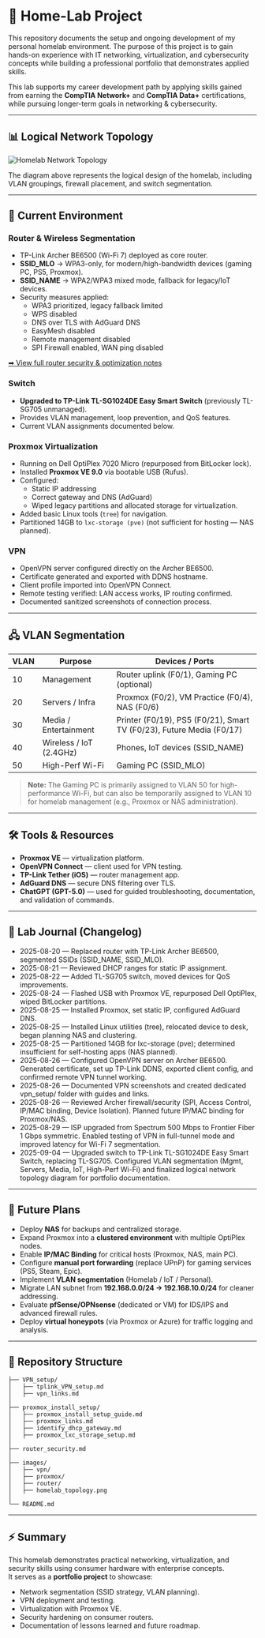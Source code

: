 # 🏡 Home-Lab Project

This repository documents the setup and ongoing development of my personal homelab environment. The purpose of this project is to gain hands-on experience with IT networking, virtualization, and cybersecurity concepts while building a professional portfolio that demonstrates applied skills.  

This lab supports my career development path by applying skills gained from earning the **CompTIA Network+** and **CompTIA Data+** certifications, while pursuing longer-term goals in networking & cybersecurity.

---

## 📊 Logical Network Topology

![Homelab Network Topology](images/homelab_topology.png)

The diagram above represents the logical design of the homelab, including VLAN groupings, firewall placement, and switch segmentation.  

---

## 📌 Current Environment

### Router & Wireless Segmentation
- TP-Link Archer BE6500 (Wi-Fi 7) deployed as core router.  
- **SSID_MLO** → WPA3-only, for modern/high-bandwidth devices (gaming PC, PS5, Proxmox).  
- **SSID_NAME** → WPA2/WPA3 mixed mode, fallback for legacy/IoT devices.  
- Security measures applied:  
  - WPA3 prioritized, legacy fallback limited  
  - WPS disabled  
  - DNS over TLS with AdGuard DNS  
  - EasyMesh disabled  
  - Remote management disabled  
  - SPI Firewall enabled, WAN ping disabled  

[➡ View full router security & optimization notes](router_security.md)

### Switch
- **Upgraded to TP-Link TL-SG1024DE Easy Smart Switch** (previously TL-SG705 unmanaged).  
- Provides VLAN management, loop prevention, and QoS features.  
- Current VLAN assignments documented below.  

### Proxmox Virtualization
- Running on Dell OptiPlex 7020 Micro (repurposed from BitLocker lock).  
- Installed **Proxmox VE 9.0** via bootable USB (Rufus).  
- Configured:  
  - Static IP addressing  
  - Correct gateway and DNS (AdGuard)  
  - Wiped legacy partitions and allocated storage for virtualization.  
- Added basic Linux tools (`tree`) for navigation.  
- Partitioned 14GB to `lxc-storage (pve)` (not sufficient for hosting — NAS planned).  

### VPN
- OpenVPN server configured directly on the Archer BE6500.  
- Certificate generated and exported with DDNS hostname.  
- Client profile imported into OpenVPN Connect.  
- Remote testing verified: LAN access works, IP routing confirmed.  
- Documented sanitized screenshots of connection process.  

---

## 🖧 VLAN Segmentation

| VLAN | Purpose              | Devices / Ports                        |
|------|----------------------|----------------------------------------|
| 10   | Management           | Router uplink (F0/1), Gaming PC (optional) |
| 20   | Servers / Infra      | Proxmox (F0/2), VM Practice (F0/4), NAS (F0/6) |
| 30   | Media / Entertainment| Printer (F0/19), PS5 (F0/21), Smart TV (F0/23), Future Media (F0/17) |
| 40   | Wireless / IoT (2.4GHz) | Phones, IoT devices (SSID_NAME)        |
| 50   | High-Perf Wi-Fi      | Gaming PC (SSID_MLO)                   |

> **Note:** The Gaming PC is primarily assigned to VLAN 50 for high-performance Wi-Fi, but can also be temporarily assigned to VLAN 10 for homelab management (e.g., Proxmox or NAS administration).  

---

## 🛠️ Tools & Resources
- **Proxmox VE** — virtualization platform.  
- **OpenVPN Connect** — client used for VPN testing.  
- **TP-Link Tether (iOS)** — router management app.  
- **AdGuard DNS** — secure DNS filtering over TLS.  
- **ChatGPT (GPT-5.0)** — used for guided troubleshooting, documentation, and validation of commands.  

---

## 📓 Lab Journal (Changelog)

- 2025-08-20 — Replaced router with TP-Link Archer BE6500, segmented SSIDs (SSID_NAME, SSID_MLO).
- 2025-08-21 — Reviewed DHCP ranges for static IP assignment.
- 2025-08-22 — Added TL-SG705 switch, moved devices for QoS improvements.
- 2025-08-24 — Flashed USB with Proxmox VE, repurposed Dell OptiPlex, wiped BitLocker partitions.
- 2025-08-25 — Installed Proxmox, set static IP, configured AdGuard DNS.
- 2025-08-25 — Installed Linux utilities (tree), relocated device to desk, began planning NAS and clustering.
- 2025-08-25 — Partitioned 14GB for lxc-storage (pve); determined insufficient for self-hosting apps (NAS planned).
- 2025-08-26 — Configured OpenVPN server on Archer BE6500. Generated certificate, set up TP-Link DDNS, exported client config, and confirmed remote VPN tunnel working.
- 2025-08-26 — Documented VPN screenshots and created dedicated vpn_setup/ folder with guides and links.
- 2025-08-26 — Reviewed Archer firewall/security (SPI, Access Control, IP/MAC binding, Device Isolation). Planned future IP/MAC binding for Proxmox/NAS.
- 2025-08-29 — ISP upgraded from Spectrum 500 Mbps to Frontier Fiber 1 Gbps symmetric. Enabled testing of VPN in full-tunnel mode and improved latency for Wi-Fi 7 segmentation.
- 2025-09-04 — Upgraded switch to TP-Link TL-SG1024DE Easy Smart Switch, replacing TL-SG705. Configured VLAN segmentation (Mgmt, Servers, Media, IoT, High-Perf Wi-Fi) and finalized logical network topology diagram for portfolio documentation. 

---

## 🚧 Future Plans

- Deploy **NAS** for backups and centralized storage.  
- Expand Proxmox into a **clustered environment** with multiple OptiPlex nodes.  
- Enable **IP/MAC Binding** for critical hosts (Proxmox, NAS, main PC).  
- Configure **manual port forwarding** (replace UPnP) for gaming services (PS5, Steam, Epic).  
- Implement **VLAN segmentation** (Homelab / IoT / Personal).  
- Migrate LAN subnet from **192.168.0.0/24 → 192.168.10.0/24** for cleaner addressing.  
- Evaluate **pfSense/OPNsense** (dedicated or VM) for IDS/IPS and advanced firewall rules.  
- Deploy **virtual honeypots** (via Proxmox or Azure) for traffic logging and analysis.  

---

## 📂 Repository Structure

```plaintext
├── VPN_setup/
│   ├── tplink_VPN_setup.md
│   ├── vpn_links.md
│
├── proxmox_install_setup/
│   ├── proxmox_install_setup_guide.md
│   ├── proxmox_links.md
│   ├── identify_dhcp_gateway.md
│   ├── proxmox_lxc_storage_setup.md
│
├── router_security.md
│
├── images/
│   ├── vpn/
│   ├── proxmox/
│   ├── router/
│   ├── homelab_topology.png
│
└── README.md
```

---

## ⚡ Summary

This homelab demonstrates practical networking, virtualization, and security skills using consumer hardware with enterprise concepts.  
It serves as a **portfolio project** to showcase:  
- Network segmentation (SSID strategy, VLAN planning).  
- VPN deployment and testing.  
- Virtualization with Proxmox VE.  
- Security hardening on consumer routers.  
- Documentation of lessons learned and future roadmap.  
